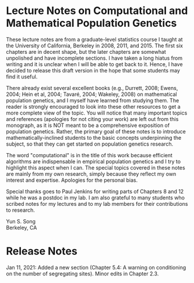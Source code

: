 # Lecture Notes on Computational and Mathematical Population Genetics

These lecture notes are from a graduate-level statistics course I taught at the University of California, Berkeley in 2008, 2011, and 2015. The first six chapters are in decent shape, but the later chapters are somewhat unpolished and have incomplete sections. I have taken a long hiatus from writing and it is unclear when I will be able to get back to it. Hence, I have decided to release this draft version in the hope that some students may find it useful.

There already exist several excellent books (e.g., Durrett, 2008; Ewens, 2004; Hein et al, 2004; Tavaré, 2004; Wakeley, 2008) on mathematical population genetics, and I myself have learned from studying them. The reader is strongly encouraged to look into these other resources to get a more complete view of the topic. You will notice that many important topics and references (apologies for not citing your work) are left out from this monograph, as it is NOT meant to be a comprehensive exposition of population genetics. Rather, the primary goal of these notes is to introduce mathematically-inclined students to the basic concepts underpinning the subject, so that they can get started on population genetics research.

The word "computational" is in the title of this work because efficient algorithms are indispensable in empirical population genetics and I try to highlight this aspect when I can. The special topics covered in these notes are mainly from my own research, simply because they reflect my own interest and expertise. Apologies for the personal bias.

Special thanks goes to Paul Jenkins for writing parts of Chapters 8 and 12 while he was a postdoc in my lab. I am also grateful to many students who scribed notes for my lectures and to my lab members for their contributions to research.

Yun S. Song <br />
Berkeley, CA

# Release Notes
Jan 11, 2021:  Added a new section (Chapter 5.4: A warning on conditioning on the number of segregating sites).  Minor edits in Chapter 2.3.

